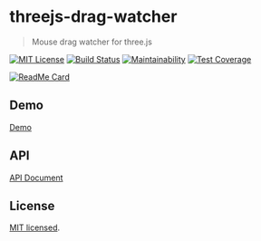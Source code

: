 # threejs-drag-watcher

> Mouse drag watcher for three.js

[![MIT License](https://img.shields.io/badge/license-MIT-blue.svg?style=flat)](LICENSE)
[![Build Status](https://travis-ci.com/MasatoMakino/threejs-drag-watcher.svg?branch=master)](https://travis-ci.com/MasatoMakino/threejs-drag-watcher)
[![Maintainability](https://api.codeclimate.com/v1/badges/4e6af8cf2633533bb04d/maintainability)](https://codeclimate.com/github/MasatoMakino/threejs-drag-watcher/maintainability)
[![Test Coverage](https://api.codeclimate.com/v1/badges/4e6af8cf2633533bb04d/test_coverage)](https://codeclimate.com/github/MasatoMakino/threejs-drag-watcher/test_coverage)

[![ReadMe Card](https://github-readme-stats.vercel.app/api/pin/?username=MasatoMakino&repo=threejs-drag-watcher&show_owner=true)](https://github.com/MasatoMakino/threejs-drag-watcher)

## Demo

[Demo](https://masatomakino.github.io/threejs-drag-watcher/demo/)

## API 

[API Document](https://masatomakino.github.io/threejs-drag-watcher/api/)

## License

[MIT licensed](LICENSE).
